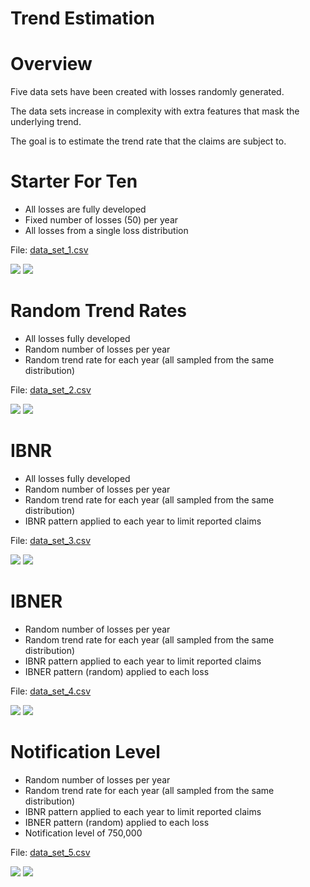 # Trend Estimation

# Overview


Five data sets have been created with losses randomly generated.

The data sets increase in complexity with extra features that mask the underlying trend.


The goal is to estimate the trend rate that the claims are subject to.





# Starter For Ten

- All losses are fully developed
- Fixed number of losses (50) per year
- All losses from a single loss distribution

File: [data_set_1.csv](https://github.com/faradaypricing/trend-estimation/blob/master/data_set_1.csv)

![](README_files/figure-html/unnamed-chunk-1-1.png) ![](README_files/figure-html/unnamed-chunk-1-2.png) 


# Random Trend Rates


- All losses fully developed
- Random number of losses per year
- Random trend rate for each year (all sampled from the same distribution)

File: [data_set_2.csv](https://github.com/faradaypricing/trend-estimation/blob/master/data_set_2.csv)


![](README_files/figure-html/unnamed-chunk-2-1.png) ![](README_files/figure-html/unnamed-chunk-2-2.png) 

# IBNR

- All losses fully developed
- Random number of losses per year
- Random trend rate for each year (all sampled from the same distribution)
- IBNR pattern applied to each year to limit reported claims

File: [data_set_3.csv](https://github.com/faradaypricing/trend-estimation/blob/master/data_set_3.csv)


![](README_files/figure-html/unnamed-chunk-3-1.png) ![](README_files/figure-html/unnamed-chunk-3-2.png) 

# IBNER

- Random number of losses per year
- Random trend rate for each year (all sampled from the same distribution)
- IBNR pattern applied to each year to limit reported claims
- IBNER pattern (random) applied to each loss

File: [data_set_4.csv](https://github.com/faradaypricing/trend-estimation/blob/master/data_set_4.csv)


![](README_files/figure-html/unnamed-chunk-4-1.png) ![](README_files/figure-html/unnamed-chunk-4-2.png) 

# Notification Level

- Random number of losses per year
- Random trend rate for each year (all sampled from the same distribution)
- IBNR pattern applied to each year to limit reported claims
- IBNER pattern (random) applied to each loss
- Notification level of 750,000

File: [data_set_5.csv](https://github.com/faradaypricing/trend-estimation/blob/master/data_set_5.csv)


![](README_files/figure-html/unnamed-chunk-5-1.png) ![](README_files/figure-html/unnamed-chunk-5-2.png) 
